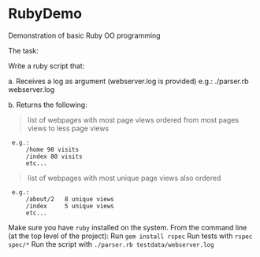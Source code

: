 # RubyDemo
Demonstration of basic Ruby OO programming

The task:

Write a ruby script that:

a. Receives a log as argument (webserver.log is provided)
  e.g.: ./parser.rb webserver.log

b. Returns the following:

  > list of webpages with most page views ordered from most pages views to less page views

     e.g.:
         /home 90 visits
         /index 80 visits
         etc...

  > list of webpages with most unique page views also ordered

     e.g.:
         /about/2   8 unique views
         /index     5 unique views
         etc...

Make sure you have `ruby` installed on the system. From the command line (at the top level of the project):
Run `gem install rspec`
Run tests with `rspec spec/*`
Run the script with `./parser.rb testdata/webserver.log`
